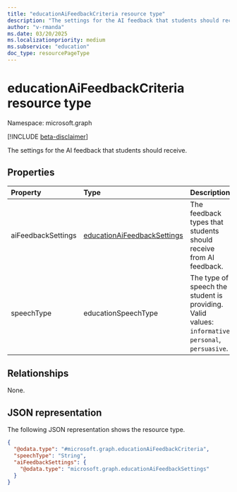 ```yaml
---
title: "educationAiFeedbackCriteria resource type"
description: "The settings for the AI feedback that students should receive."
author: "v-rmanda"
ms.date: 03/20/2025
ms.localizationpriority: medium
ms.subservice: "education"
doc_type: resourcePageType
---
```


# educationAiFeedbackCriteria resource type

Namespace: microsoft.graph

[!INCLUDE [beta-disclaimer](../../includes/beta-disclaimer.md)]

The settings for the AI feedback that students should receive. 


## Properties
|Property|Type|Description|
|:---|:---|:---|
|aiFeedbackSettings|[educationAiFeedbackSettings](../resources/educationaifeedbacksettings.md)|The feedback types that students should receive from AI feedback.|
|speechType|educationSpeechType|The type of speech the student is providing. Valid values: `informative`, `personal`, `persuasive`.|

## Relationships
None.

## JSON representation
The following JSON representation shows the resource type.
<!-- {
  "blockType": "resource",
  "@odata.type": "microsoft.graph.educationAiFeedbackCriteria"
}
-->
``` json
{
  "@odata.type": "#microsoft.graph.educationAiFeedbackCriteria",
  "speechType": "String",
  "aiFeedbackSettings": {
    "@odata.type": "microsoft.graph.educationAiFeedbackSettings"
  }
}
```

